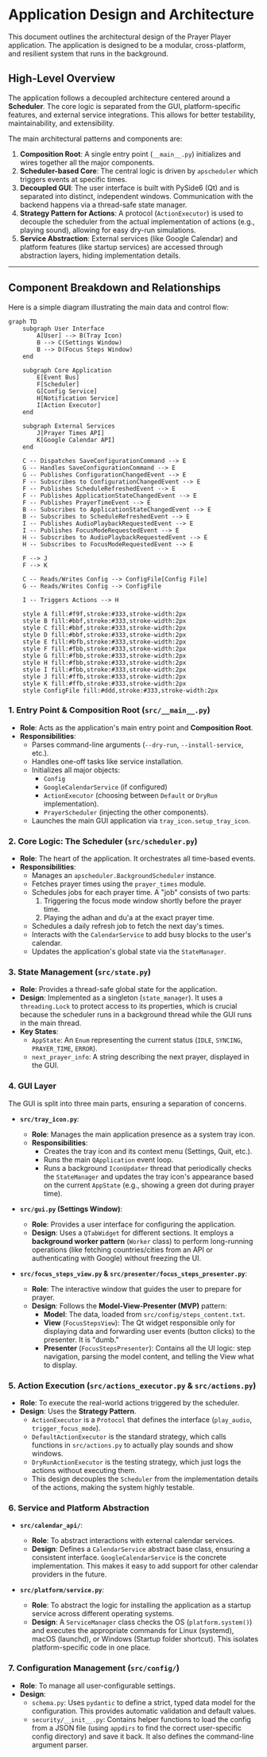 # Application Design and Architecture

This document outlines the architectural design of the Prayer Player application. The application is designed to be a modular, cross-platform, and resilient system that runs in the background.

## High-Level Overview

The application follows a decoupled architecture centered around a **Scheduler**. The core logic is separated from the GUI, platform-specific features, and external service integrations. This allows for better testability, maintainability, and extensibility.

The main architectural patterns and components are:

1.  **Composition Root**: A single entry point (`__main__.py`) initializes and wires together all the major components.
2.  **Scheduler-based Core**: The central logic is driven by `apscheduler` which triggers events at specific times.
3.  **Decoupled GUI**: The user interface is built with PySide6 (Qt) and is separated into distinct, independent windows. Communication with the backend happens via a thread-safe state manager.
4.  **Strategy Pattern for Actions**: A protocol (`ActionExecutor`) is used to decouple the scheduler from the actual implementation of actions (e.g., playing sound), allowing for easy dry-run simulations.
5.  **Service Abstraction**: External services (like Google Calendar) and platform features (like startup services) are accessed through abstraction layers, hiding implementation details.

---

## Component Breakdown and Relationships

Here is a simple diagram illustrating the main data and control flow:

```mermaid
graph TD
    subgraph User Interface
        A[User] --> B(Tray Icon)
        B --> C(Settings Window)
        B --> D(Focus Steps Window)
    end

    subgraph Core Application
        E[Event Bus]
        F[Scheduler]
        G[Config Service]
        H[Notification Service]
        I[Action Executor]
    end

    subgraph External Services
        J[Prayer Times API]
        K[Google Calendar API]
    end

    C -- Dispatches SaveConfigurationCommand --> E
    G -- Handles SaveConfigurationCommand --> E
    G -- Publishes ConfigurationChangedEvent --> E
    F -- Subscribes to ConfigurationChangedEvent --> E
    F -- Publishes ScheduleRefreshedEvent --> E
    F -- Publishes ApplicationStateChangedEvent --> E
    F -- Publishes PrayerTimeEvent --> E
    B -- Subscribes to ApplicationStateChangedEvent --> E
    B -- Subscribes to ScheduleRefreshedEvent --> E
    I -- Publishes AudioPlaybackRequestedEvent --> E
    I -- Publishes FocusModeRequestedEvent --> E
    H -- Subscribes to AudioPlaybackRequestedEvent --> E
    H -- Subscribes to FocusModeRequestedEvent --> E

    F --> J
    F --> K

    C -- Reads/Writes Config --> ConfigFile[Config File]
    G -- Reads/Writes Config --> ConfigFile

    I -- Triggers Actions --> H

    style A fill:#f9f,stroke:#333,stroke-width:2px
    style B fill:#bbf,stroke:#333,stroke-width:2px
    style C fill:#bbf,stroke:#333,stroke-width:2px
    style D fill:#bbf,stroke:#333,stroke-width:2px
    style E fill:#bfb,stroke:#333,stroke-width:2px
    style F fill:#fbb,stroke:#333,stroke-width:2px
    style G fill:#fbb,stroke:#333,stroke-width:2px
    style H fill:#fbb,stroke:#333,stroke-width:2px
    style I fill:#fbb,stroke:#333,stroke-width:2px
    style J fill:#ffb,stroke:#333,stroke-width:2px
    style K fill:#ffb,stroke:#333,stroke-width:2px
    style ConfigFile fill:#ddd,stroke:#333,stroke-width:2px
```

### 1. Entry Point & Composition Root (`src/__main__.py`)

*   **Role**: Acts as the application's main entry point and **Composition Root**.
*   **Responsibilities**:
    *   Parses command-line arguments (`--dry-run`, `--install-service`, etc.).
    *   Handles one-off tasks like service installation.
    *   Initializes all major objects:
        *   `Config`
        *   `GoogleCalendarService` (if configured)
        *   `ActionExecutor` (choosing between `Default` or `DryRun` implementation).
        *   `PrayerScheduler` (injecting the other components).
    *   Launches the main GUI application via `tray_icon.setup_tray_icon`.

### 2. Core Logic: The Scheduler (`src/scheduler.py`)

*   **Role**: The heart of the application. It orchestrates all time-based events.
*   **Responsibilities**:
    *   Manages an `apscheduler.BackgroundScheduler` instance.
    *   Fetches prayer times using the `prayer_times` module.
    *   Schedules jobs for each prayer time. A "job" consists of two parts:
        1.  Triggering the focus mode window shortly before the prayer time.
        2.  Playing the adhan and du'a at the exact prayer time.
    *   Schedules a daily refresh job to fetch the next day's times.
    *   Interacts with the `CalendarService` to add busy blocks to the user's calendar.
    *   Updates the application's global state via the `StateManager`.

### 3. State Management (`src/state.py`)

*   **Role**: Provides a thread-safe global state for the application.
*   **Design**: Implemented as a singleton (`state_manager`). It uses a `threading.Lock` to protect access to its properties, which is crucial because the scheduler runs in a background thread while the GUI runs in the main thread.
*   **Key States**:
    *   `AppState`: An `Enum` representing the current status (`IDLE`, `SYNCING`, `PRAYER_TIME`, `ERROR`).
    *   `next_prayer_info`: A string describing the next prayer, displayed in the GUI.

### 4. GUI Layer

The GUI is split into three main parts, ensuring a separation of concerns.

*   **`src/tray_icon.py`**:
    *   **Role**: Manages the main application presence as a system tray icon.
    *   **Responsibilities**:
        *   Creates the tray icon and its context menu (Settings, Quit, etc.).
        *   Runs the main `QApplication` event loop.
        *   Runs a background `IconUpdater` thread that periodically checks the `StateManager` and updates the tray icon's appearance based on the current `AppState` (e.g., showing a green dot during prayer time).

*   **`src/gui.py` (Settings Window)**:
    *   **Role**: Provides a user interface for configuring the application.
    *   **Design**: Uses a `QTabWidget` for different sections. It employs a **background worker pattern** (`Worker` class) to perform long-running operations (like fetching countries/cities from an API or authenticating with Google) without freezing the UI.

*   **`src/focus_steps_view.py` & `src/presenter/focus_steps_presenter.py`**:
    *   **Role**: The interactive window that guides the user to prepare for prayer.
    *   **Design**: Follows the **Model-View-Presenter (MVP)** pattern:
        *   **Model**: The data, loaded from `src/config/steps_content.txt`.
        *   **View** (`FocusStepsView`): The Qt widget responsible only for displaying data and forwarding user events (button clicks) to the presenter. It is "dumb."
        *   **Presenter** (`FocusStepsPresenter`): Contains all the UI logic: step navigation, parsing the model content, and telling the View what to display.

### 5. Action Execution (`src/actions_executor.py` & `src/actions.py`)

*   **Role**: To execute the real-world actions triggered by the scheduler.
*   **Design**: Uses the **Strategy Pattern**.
    *   `ActionExecutor` is a `Protocol` that defines the interface (`play_audio`, `trigger_focus_mode`).
    *   `DefaultActionExecutor` is the standard strategy, which calls functions in `src/actions.py` to actually play sounds and show windows.
    *   `DryRunActionExecutor` is the testing strategy, which just logs the actions without executing them.
    *   This design decouples the `Scheduler` from the implementation details of the actions, making the system highly testable.

### 6. Service and Platform Abstraction

*   **`src/calendar_api/`**:
    *   **Role**: To abstract interactions with external calendar services.
    *   **Design**: Defines a `CalendarService` abstract base class, ensuring a consistent interface. `GoogleCalendarService` is the concrete implementation. This makes it easy to add support for other calendar providers in the future.

*   **`src/platform/service.py`**:
    *   **Role**: To abstract the logic for installing the application as a startup service across different operating systems.
    *   **Design**: A `ServiceManager` class checks the OS (`platform.system()`) and executes the appropriate commands for Linux (systemd), macOS (launchd), or Windows (Startup folder shortcut). This isolates platform-specific code in one place.

### 7. Configuration Management (`src/config/`)

*   **Role**: To manage all user-configurable settings.
*   **Design**:
    *   `schema.py`: Uses `pydantic` to define a strict, typed data model for the configuration. This provides automatic validation and default values.
    *   `security/__init__.py`: Contains helper functions to load the config from a JSON file (using `appdirs` to find the correct user-specific config directory) and save it back. It also defines the command-line argument parser.
